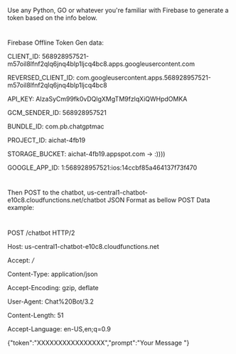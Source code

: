

Use any Python, GO or whatever you're familiar with Firebase to generate a token based on the info below.
#
#
Firebase Offline Token Gen data:

CLIENT_ID: 568928957521-m57oil8lfnf2qlq6jnq4blp1ljcq4bc8.apps.googleusercontent.com

REVERSED_CLIENT_ID: com.googleusercontent.apps.568928957521-m57oil8lfnf2qlq6jnq4blp1ljcq4bc8

API_KEY: AIzaSyCm99fk0vDQlgXMgTM9fzlqXiQWHpdOMKA

GCM_SENDER_ID: 568928957521

BUNDLE_ID: com.pb.chatgptmac

PROJECT_ID: aichat-4fb19

STORAGE_BUCKET: aichat-4fb19.appspot.com -> :))))

GOOGLE_APP_ID: 1:568928957521:ios:14ccbf85a464137f73f470
#
#
#
Then POST to the chatbot, us-central1-chatbot-e10c8.cloudfunctions.net/chatbot JSON Format as bellow POST Data example:
#
#
POST /chatbot HTTP/2

Host: us-central1-chatbot-e10c8.cloudfunctions.net

Accept: */*

Content-Type: application/json

Accept-Encoding: gzip, deflate

User-Agent: Chat%20Bot/3.2 

Content-Length: 51

Accept-Language: en-US,en;q=0.9

{"token":"XXXXXXXXXXXXXXXX","prompt":"Your Message "}

